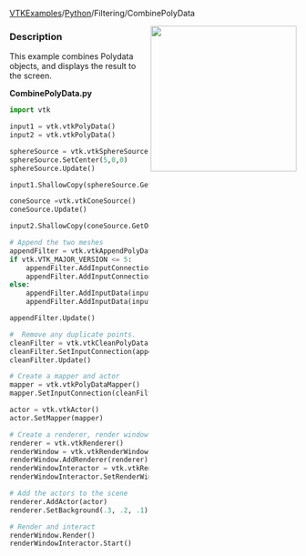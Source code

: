 [VTKExamples](Home)/[Python](Python)/Filtering/CombinePolyData

<img align="right" src="https://github.com/lorensen/VTKExamples/raw/master/Testing/Baseline/Filtering/TestCombinePolyData.png" width="256" />

### Description
This example combines Polydata objects, and displays the result to the screen.

**CombinePolyData.py**
```python
import vtk

input1 = vtk.vtkPolyData()
input2 = vtk.vtkPolyData()

sphereSource = vtk.vtkSphereSource()
sphereSource.SetCenter(5,0,0)
sphereSource.Update()

input1.ShallowCopy(sphereSource.GetOutput())

coneSource =vtk.vtkConeSource()
coneSource.Update()

input2.ShallowCopy(coneSource.GetOutput())

# Append the two meshes 
appendFilter = vtk.vtkAppendPolyData()
if vtk.VTK_MAJOR_VERSION <= 5:
    appendFilter.AddInputConnection(input1.GetProducerPort())
    appendFilter.AddInputConnection(input2.GetProducerPort())
else:
    appendFilter.AddInputData(input1)
    appendFilter.AddInputData(input2)

appendFilter.Update()

#  Remove any duplicate points.
cleanFilter = vtk.vtkCleanPolyData()
cleanFilter.SetInputConnection(appendFilter.GetOutputPort())
cleanFilter.Update()

# Create a mapper and actor
mapper = vtk.vtkPolyDataMapper()
mapper.SetInputConnection(cleanFilter.GetOutputPort())

actor = vtk.vtkActor()
actor.SetMapper(mapper)

# Create a renderer, render window, and interactor
renderer = vtk.vtkRenderer()
renderWindow = vtk.vtkRenderWindow()
renderWindow.AddRenderer(renderer)
renderWindowInteractor = vtk.vtkRenderWindowInteractor()
renderWindowInteractor.SetRenderWindow(renderWindow)

# Add the actors to the scene
renderer.AddActor(actor)
renderer.SetBackground(.3, .2, .1) #  Background color dark red

# Render and interact
renderWindow.Render()
renderWindowInteractor.Start()
```

